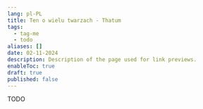 ```yaml
---
lang: pl-PL
title: Ten o wielu twarzach - Thatum
tags:
  - tag-me
  - todo
aliases: []
date: 02-11-2024
description: Description of the page used for link previews.
enableToc: true
draft: true
published: false
---
```


TODO